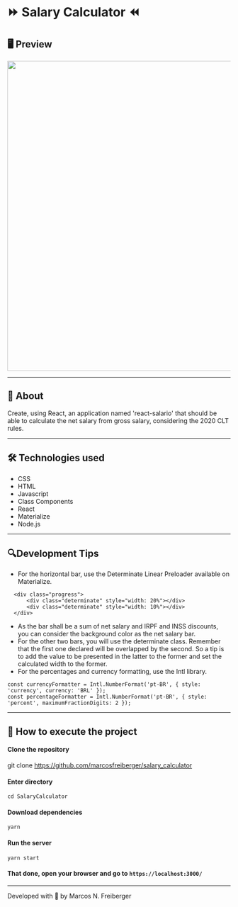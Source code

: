 # :fast_forward: Salary Calculator :rewind:

## 🖥 Preview

<p align = "center">
  <img src = "file:///C:/Users/Freiberger/Downloads/image.jpg" width = "700">
</p>

---

## 📖 About

Create, using React, an application named 'react-salario' that should be able to calculate the net salary from gross salary, considering the 2020 CLT rules.

---

## 🛠 Technologies used

- CSS
- HTML
- Javascript
- Class Components
- React
- Materialize
- Node.js

---

## 🔍Development Tips

- For the horizontal bar, use the Determinate Linear Preloader available on Materialize.

```
  <div class="progress">
      <div class="determinate" style="width: 20%"></div>
      <div class="determinate" style="width: 10%"></div>
  </div>
```

- As the bar shall be a sum of net salary and IRPF and INSS discounts, you can consider the background color as the net salary bar.
- For the other two bars, you will use the determinate class. Remember that the first one declared will be overlapped by the second. So a tip is to add the value to be presented in the latter to the former and set the calculated width to the former.
- For the percentages and currency formatting, use the Intl library.

```
const currencyFormatter = Intl.NumberFormat('pt-BR', { style: 'currency', currency: 'BRL' });
const percentageFormatter = Intl.NumberFormat('pt-BR', { style: 'percent', maximumFractionDigits: 2 });
```

---

## 🚀 How to execute the project

#### Clone the repository

git clone https://github.com/marcosfreiberger/salary_calculator

#### Enter directory

`cd SalaryCalculator`

#### Download dependencies

`yarn`

#### Run the server

`yarn start`

#### That done, open your browser and go to `https://localhost:3000/`

---

Developed with 💙 by Marcos N. Freiberger
